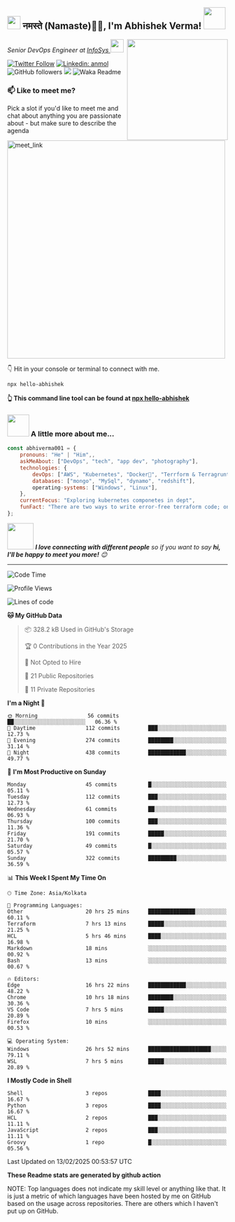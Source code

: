 <h2><img src="https://emojis.slackmojis.com/emojis/images/1531849430/4246/blob-sunglasses.gif?1531849430" width="30"/> नमस्ते (Namaste)🙏🏻, I'm Abhishek Verma! <img src="https://media.giphy.com/media/12oufCB0MyZ1Go/giphy.gif" width="50"></h2>
<img align='right' src="https://media.giphy.com/media/M9gbBd9nbDrOTu1Mqx/giphy.gif" width="230">
<p><em>Senior DevOps Engineer at <a href="https://www.infosys.com/">InfoSys
</a><img src="https://media.giphy.com/media/WUlplcMpOCEmTGBtBW/giphy.gif" width="30"> 
</em></p>

[![Twitter Follow](https://img.shields.io/twitter/follow/misteranmol?label=Follow)](https://twitter.com/intent/follow?screen_name=AbAbhishekverma)
[![Linkedin: anmol](https://img.shields.io/badge/-abhishek-blue?style=flat-square&logo=Linkedin&logoColor=white&link=https://www.linkedin.com/in/abhiverma001/)](https://www.linkedin.com/in/abhiverma001/)
![GitHub followers](https://img.shields.io/github/followers/abhiverma001?label=Follow&style=social)
![](https://visitor-badge.glitch.me/badge?page_id=anmol098.anmol098)
![Waka Readme](https://wakatime.com/badge/user/d23527f0-66b1-4a3f-9db5-c346e05aefa5.svg)

### 📫 Like to meet me?

Pick a slot if you'd like to meet me and chat about anything you are passionate about - but make sure to describe the agenda

<a href="https://calendly.com/ab-abhishekverma096/30min" target="_blank"><img width="498" alt="meet_link" src="https://user-images.githubusercontent.com/15426564/144297439-f530f383-e73e-41e0-9914-a9b7d3f432e5.png"></a>

👇 Hit in your console or terminal to connect with me.

```bash
npx hello-abhishek
```
**👆 This command line tool can be found at [npx hello-abhishek](https://github.com/abhiverma001/introduction-npm-package)**

### <img src="https://media.giphy.com/media/VgCDAzcKvsR6OM0uWg/giphy.gif" width="50"> A little more about me...  

```javascript
const abhiverma001 = {
    pronouns: "He" | "Him",,
    askMeAbout: ["DevOps", "tech", "app dev", "photography"],
    technologies: {
        devOps: ["AWS", "Kubernetes", "Docker🐳", "Terrform & Terragrunt", "Bash-Scripting", "CI-CD", "GitHub-Action", "Jenkins", "Spinnaker", "Datadog/New-Relic", "CloudFlare/Route53", "Nginx"],
        databases: ["mongo", "MySql", "dynamo", "redshift"],
        operating-systems: ["Windows", "Linux"],
    },
    currentFocus: "Exploring kubernetes componetes in dept",
    funFact: "There are two ways to write error-free terraform code; only the third one works"
};
```

<img src="https://media.giphy.com/media/LnQjpWaON8nhr21vNW/giphy.gif" width="60"> <em><b>I love connecting with different people</b> so if you want to say <b>hi, I'll be happy to meet you more!</b> 😊</em>

---
<!--START_SECTION:waka-->
![Code Time](http://img.shields.io/badge/Code%20Time-769%20hrs%2029%20mins-blue)

![Profile Views](http://img.shields.io/badge/Profile%20Views-0-blue)

![Lines of code](https://img.shields.io/badge/From%20Hello%20World%20I%27ve%20Written-115.3%20thousand%20lines%20of%20code-blue)

**🐱 My GitHub Data** 

> 📦 328.2 kB Used in GitHub's Storage 
 > 
> 🏆 0 Contributions in the Year 2025
 > 
> 🚫 Not Opted to Hire
 > 
> 📜 21 Public Repositories 
 > 
> 🔑 11 Private Repositories 
 > 
**I'm a Night 🦉** 

```text
🌞 Morning                56 commits          ██░░░░░░░░░░░░░░░░░░░░░░░   06.36 % 
🌆 Daytime                112 commits         ███░░░░░░░░░░░░░░░░░░░░░░   12.73 % 
🌃 Evening                274 commits         ████████░░░░░░░░░░░░░░░░░   31.14 % 
🌙 Night                  438 commits         ████████████░░░░░░░░░░░░░   49.77 % 
```
📅 **I'm Most Productive on Sunday** 

```text
Monday                   45 commits          █░░░░░░░░░░░░░░░░░░░░░░░░   05.11 % 
Tuesday                  112 commits         ███░░░░░░░░░░░░░░░░░░░░░░   12.73 % 
Wednesday                61 commits          ██░░░░░░░░░░░░░░░░░░░░░░░   06.93 % 
Thursday                 100 commits         ███░░░░░░░░░░░░░░░░░░░░░░   11.36 % 
Friday                   191 commits         █████░░░░░░░░░░░░░░░░░░░░   21.70 % 
Saturday                 49 commits          █░░░░░░░░░░░░░░░░░░░░░░░░   05.57 % 
Sunday                   322 commits         █████████░░░░░░░░░░░░░░░░   36.59 % 
```


📊 **This Week I Spent My Time On** 

```text
🕑︎ Time Zone: Asia/Kolkata

💬 Programming Languages: 
Other                    20 hrs 25 mins      ███████████████░░░░░░░░░░   60.11 % 
Terraform                7 hrs 13 mins       █████░░░░░░░░░░░░░░░░░░░░   21.25 % 
HCL                      5 hrs 46 mins       ████░░░░░░░░░░░░░░░░░░░░░   16.98 % 
Markdown                 18 mins             ░░░░░░░░░░░░░░░░░░░░░░░░░   00.92 % 
Bash                     13 mins             ░░░░░░░░░░░░░░░░░░░░░░░░░   00.67 % 

🔥 Editors: 
Edge                     16 hrs 22 mins      ████████████░░░░░░░░░░░░░   48.22 % 
Chrome                   10 hrs 18 mins      ████████░░░░░░░░░░░░░░░░░   30.36 % 
VS Code                  7 hrs 5 mins        █████░░░░░░░░░░░░░░░░░░░░   20.89 % 
Firefox                  10 mins             ░░░░░░░░░░░░░░░░░░░░░░░░░   00.53 % 

💻 Operating System: 
Windows                  26 hrs 52 mins      ████████████████████░░░░░   79.11 % 
WSL                      7 hrs 5 mins        █████░░░░░░░░░░░░░░░░░░░░   20.89 % 
```

**I Mostly Code in Shell** 

```text
Shell                    3 repos             ████░░░░░░░░░░░░░░░░░░░░░   16.67 % 
Python                   3 repos             ████░░░░░░░░░░░░░░░░░░░░░   16.67 % 
HCL                      2 repos             ███░░░░░░░░░░░░░░░░░░░░░░   11.11 % 
JavaScript               2 repos             ███░░░░░░░░░░░░░░░░░░░░░░   11.11 % 
Groovy                   1 repo              █░░░░░░░░░░░░░░░░░░░░░░░░   05.56 % 
```




 Last Updated on 13/02/2025 00:53:57 UTC
<!--END_SECTION:waka-->

**These Readme stats are generated by github action**

NOTE: Top languages does not indicate my skill level or anything like that. It is just a metric of which languages have been hosted by me on GitHub based on the usage across repositories. There are others which I haven't put up on GitHub.
